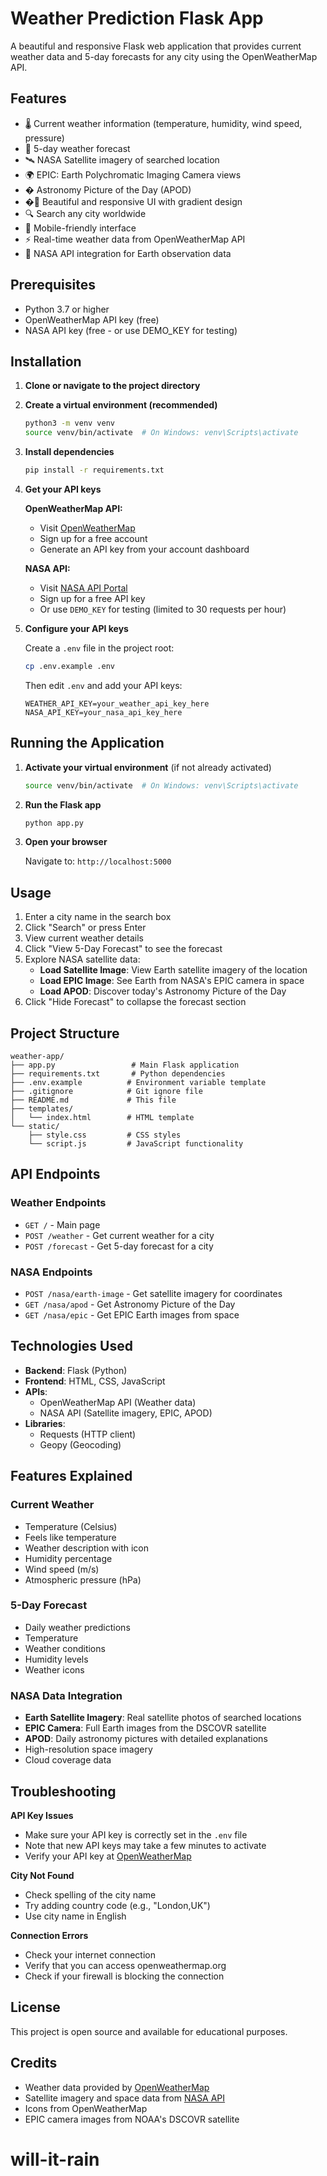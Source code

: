 # Weather Prediction Flask App

A beautiful and responsive Flask web application that provides current weather data and 5-day forecasts for any city using the OpenWeatherMap API.

## Features

- 🌡️ Current weather information (temperature, humidity, wind speed, pressure)
- 📅 5-day weather forecast
- 🛰️ NASA Satellite imagery of searched location
- 🌍 EPIC: Earth Polychromatic Imaging Camera views
- � Astronomy Picture of the Day (APOD)
- �🎨 Beautiful and responsive UI with gradient design
- 🔍 Search any city worldwide
- 📱 Mobile-friendly interface
- ⚡ Real-time weather data from OpenWeatherMap API
- 🚀 NASA API integration for Earth observation data

## Prerequisites

- Python 3.7 or higher
- OpenWeatherMap API key (free)
- NASA API key (free - or use DEMO_KEY for testing)

## Installation

1. **Clone or navigate to the project directory**

2. **Create a virtual environment (recommended)**
   ```bash
   python3 -m venv venv
   source venv/bin/activate  # On Windows: venv\Scripts\activate
   ```

3. **Install dependencies**
   ```bash
   pip install -r requirements.txt
   ```

4. **Get your API keys**
   
   **OpenWeatherMap API:**
   - Visit [OpenWeatherMap](https://openweathermap.org/api)
   - Sign up for a free account
   - Generate an API key from your account dashboard
   
   **NASA API:**
   - Visit [NASA API Portal](https://api.nasa.gov/)
   - Sign up for a free API key
   - Or use `DEMO_KEY` for testing (limited to 30 requests per hour)

5. **Configure your API keys**
   
   Create a `.env` file in the project root:
   ```bash
   cp .env.example .env
   ```
   
   Then edit `.env` and add your API keys:
   ```
   WEATHER_API_KEY=your_weather_api_key_here
   NASA_API_KEY=your_nasa_api_key_here
   ```

## Running the Application

1. **Activate your virtual environment** (if not already activated)
   ```bash
   source venv/bin/activate  # On Windows: venv\Scripts\activate
   ```

2. **Run the Flask app**
   ```bash
   python app.py
   ```

3. **Open your browser**
   
   Navigate to: `http://localhost:5000`

## Usage

1. Enter a city name in the search box
2. Click "Search" or press Enter
3. View current weather details
4. Click "View 5-Day Forecast" to see the forecast
5. Explore NASA satellite data:
   - **Load Satellite Image**: View Earth satellite imagery of the location
   - **Load EPIC Image**: See Earth from NASA's EPIC camera in space
   - **Load APOD**: Discover today's Astronomy Picture of the Day
6. Click "Hide Forecast" to collapse the forecast section

## Project Structure

```
weather-app/
├── app.py                 # Main Flask application
├── requirements.txt       # Python dependencies
├── .env.example          # Environment variable template
├── .gitignore            # Git ignore file
├── README.md             # This file
├── templates/
│   └── index.html        # HTML template
└── static/
    ├── style.css         # CSS styles
    └── script.js         # JavaScript functionality
```

## API Endpoints

### Weather Endpoints
- `GET /` - Main page
- `POST /weather` - Get current weather for a city
- `POST /forecast` - Get 5-day forecast for a city

### NASA Endpoints
- `POST /nasa/earth-image` - Get satellite imagery for coordinates
- `GET /nasa/apod` - Get Astronomy Picture of the Day
- `GET /nasa/epic` - Get EPIC Earth images from space

## Technologies Used

- **Backend**: Flask (Python)
- **Frontend**: HTML, CSS, JavaScript
- **APIs**: 
  - OpenWeatherMap API (Weather data)
  - NASA API (Satellite imagery, EPIC, APOD)
- **Libraries**: 
  - Requests (HTTP client)
  - Geopy (Geocoding)

## Features Explained

### Current Weather
- Temperature (Celsius)
- Feels like temperature
- Weather description with icon
- Humidity percentage
- Wind speed (m/s)
- Atmospheric pressure (hPa)

### 5-Day Forecast
- Daily weather predictions
- Temperature
- Weather conditions
- Humidity levels
- Weather icons

### NASA Data Integration
- **Earth Satellite Imagery**: Real satellite photos of searched locations
- **EPIC Camera**: Full Earth images from the DSCOVR satellite
- **APOD**: Daily astronomy pictures with detailed explanations
- High-resolution space imagery
- Cloud coverage data

## Troubleshooting

**API Key Issues**
- Make sure your API key is correctly set in the `.env` file
- Note that new API keys may take a few minutes to activate
- Verify your API key at [OpenWeatherMap](https://home.openweathermap.org/api_keys)

**City Not Found**
- Check spelling of the city name
- Try adding country code (e.g., "London,UK")
- Use city name in English

**Connection Errors**
- Check your internet connection
- Verify that you can access openweathermap.org
- Check if your firewall is blocking the connection

## License

This project is open source and available for educational purposes.

## Credits

- Weather data provided by [OpenWeatherMap](https://openweathermap.org/)
- Satellite imagery and space data from [NASA API](https://api.nasa.gov/)
- Icons from OpenWeatherMap
- EPIC camera images from NOAA's DSCOVR satellite
# will-it-rain
